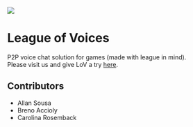 ![](https://leagueofvoices.com/assets/lov5.06af4527.png?raw=true)
# League of Voices
P2P voice chat solution for games (made with league in mind).  
Please visit us and give LoV a try [here](https://leagueofvoices.com).

## Contributors
- Allan Sousa
- Breno Accioly
- Carolina Rosemback
